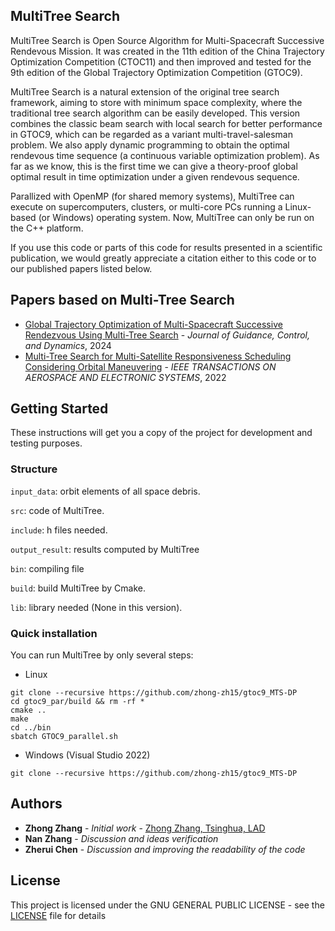 ## MultiTree Search
MultiTree Search is Open Source Algorithm for Multi-Spacecraft Successive Rendevous Mission. It was created in the 11th edition of the China Trajectory Optimization Competition (CTOC11) and then improved and tested for the 9th edition of the Global Trajectory Optimization Competition (GTOC9).

MultiTree Search is a natural extension of the original tree search framework, aiming to store with minimum space complexity, where the traditional tree search algorithm can be easily developed. This version combines the classic beam search with local search for better performance in GTOC9, which can be regarded as a variant multi-travel-salesman problem. We also apply dynamic programming to obtain the optimal rendevous time sequence (a continuous variable optimization problem). As far as we know, this is the first time we can give a theory-proof global optimal result in time optimization under a given rendevous sequence.

Parallized with OpenMP (for shared memory systems), MultiTree can execute on supercomputers, clusters, or multi-core PCs running a Linux-based (or Windows) operating system. Now, MultiTree can only be run on the C++ platform. 

If you use this code or parts of this code for results presented in a scientific publication, we would greatly appreciate a citation either to this code or to our published papers listed below.

## Papers based on Multi-Tree Search

* [Global Trajectory Optimization of Multi-Spacecraft Successive  Rendezvous Using Multi-Tree Search](https://arc.aiaa.org/doi/10.2514/1.G007764) - *Journal of Guidance, Control, and Dynamics*, 2024
* [Multi-Tree Search for Multi-Satellite Responsiveness Scheduling
Considering Orbital Maneuvering](https://ieeexplore.ieee.org/abstract/document/9623484) - *IEEE TRANSACTIONS ON AEROSPACE AND ELECTRONIC SYSTEMS*, 2022

## Getting Started

These instructions will get you a copy of the project for development and testing purposes.

### Structure
  `input_data`: orbit elements of all space debris.
  
  `src`: code of MultiTree.

  `include`: h files needed.

  `output_result`: results computed by MultiTree

  `bin`: compiling file

  `build`:  build MultiTree by Cmake.

  `lib`: library needed (None in this version).

### Quick installation 

You can run MultiTree by only several steps:

* Linux 
```
git clone --recursive https://github.com/zhong-zh15/gtoc9_MTS-DP
cd gtoc9_par/build && rm -rf *
cmake ..
make
cd ../bin 
sbatch GTOC9_parallel.sh
```

* Windows (Visual Studio 2022)
```
git clone --recursive https://github.com/zhong-zh15/gtoc9_MTS-DP
```

## Authors

* **Zhong Zhang** - *Initial work* - [Zhong Zhang, Tsinghua, LAD](https://github.com/zhong-zh15)
* **Nan Zhang** - *Discussion and ideas verification*
* **Zherui Chen** - *Discussion and improving the readability of the code*

<!---
See also the list of [contributors](AUTHORS.md) who participated in this project.
-->

## License

This project is licensed under the GNU GENERAL PUBLIC LICENSE - see the [LICENSE](LICENSE) file for details

<!---
## Acknowledgments

* Prof. Baoyin and colleagues in LAD
-->

